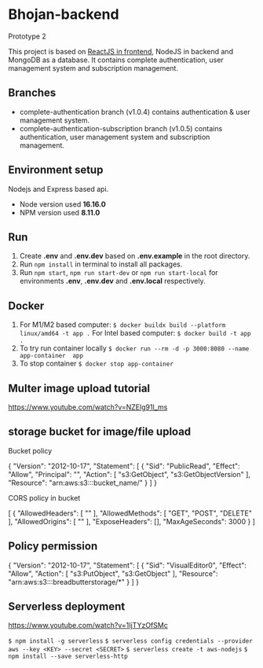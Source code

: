 # Bhojan-backend
Prototype 2

This project is based on [ReactJS in frontend](https://github.com/bug-tracker-software/bts-fe-prototype-2), NodeJS in backend and MongoDB as a database. It contains complete authentication, user management system and subscription management.

## Branches
- complete-authentication branch (v1.0.4) contains authentication & user management system.
- complete-authentication-subscription branch (v1.0.5) contains authentication, user management system and subscription management.


## Environment setup
Nodejs and Express based api.
- Node version used **16.16.0**
- NPM version used **8.11.0**

## Run 
1. Create **.env** and **.env.dev** based on **.env.example** in the root directory.
2. Run `npm install` in terminal to install all packages.
3. Run `npm start`, `npm run start-dev` or `npm run start-local` for environments **.env**, **.env.dev** and **.env.local** respectively.

## Docker
1. For M1/M2 based computer:
`$ docker buildx build --platform linux/amd64 -t app .`
 For Intel based computer:
`$ docker build -t app .`
2. To try run container locally
`$ docker run --rm -d -p 3000:8080 --name app-container  app`
3. To stop container
`$ docker stop app-container`


## Multer image upload tutorial
https://www.youtube.com/watch?v=NZElg91l_ms
## storage bucket for image/file upload
Bucket policy



{
    "Version": "2012-10-17",
    "Statement": [
        {
            "Sid": "PublicRead",
            "Effect": "Allow",
            "Principal": "",
            "Action": [
                "s3:GetObject",
                "s3:GetObjectVersion"
            ],
            "Resource": "arn:aws:s3:::bucket_name/"
        }
    ]
}



CORS policy in bucket



[
    {
        "AllowedHeaders": [
            ""
        ],
        "AllowedMethods": [
            "GET",
            "POST",
            "DELETE"
        ],
        "AllowedOrigins": [
            ""
        ],
        "ExposeHeaders": [],
        "MaxAgeSeconds": 3000
    }
]

## Policy permission
{
    "Version": "2012-10-17",
    "Statement": [
        {
            "Sid": "VisualEditor0",
            "Effect": "Allow",
            "Action": [
                "s3:PutObject",
                "s3:GetObject"
            ],
            "Resource": "arn:aws:s3:::breadbutterstorage/*"
        }
    ]
}

## Serverless deployment
https://www.youtube.com/watch?v=1IjTYzOfSMc

```$ npm install -g serverless```
```$ serverless config credentials --provider aws --key <KEY> --secret <SECRET>```
```$ serverless create -t aws-nodejs```
```$ npm install --save serverless-http```


